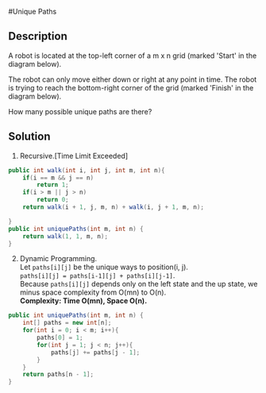 #Unique Paths
## Description
A robot is located at the top-left corner of a m x n grid (marked 'Start' in the diagram below).  

The robot can only move either down or right at any point in time. The robot is trying to reach the bottom-right corner of the grid (marked 'Finish' in the diagram below).  

How many possible unique paths are there?  

## Solution
1. Recursive.[Time Limit Exceeded]
```java
public int walk(int i, int j, int m, int n){
    if(i == m && j == n)
        return 1;
    if(i > m || j > n)
        return 0;
    return walk(i + 1, j, m, n) + walk(i, j + 1, m, n);

}
public int uniquePaths(int m, int n) {
    return walk(1, 1, m, n);
}
```
2. Dynamic Programming.  
Let `paths[i][j]` be the unique ways to position(i, j).  
`paths[i][j] = paths[i-1][j] + paths[i][j-1]`.  
Because `paths[i][j]` depends only on the left state and the up state, we minus space complexity from O(mn) to O(n).  
**Complexity: Time O(mn), Space O(n).**  
```java
public int uniquePaths(int m, int n) {
    int[] paths = new int[n];
    for(int i = 0; i < m; i++){
        paths[0] = 1;
        for(int j = 1; j < n; j++){
            paths[j] += paths[j - 1];
        }
    }
    return paths[n - 1];
}
```
